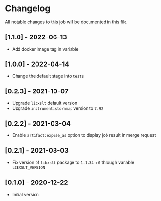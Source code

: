 # Changelog
All notable changes to this job will be documented in this file.

## [1.1.0] - 2022-06-13
* Add docker image tag in variable 

## [1.0.0] - 2022-04-14
* Change the default stage into `tests`

## [0.2.3] - 2021-10-07
* Upgrade `libxslt` default version
* Upgrade `instrumentisto/nmap` version to `7.92`

## [0.2.2] - 2021-03-04
* Enable `artifact:expose_as` option to display job result in merge request

## [0.2.1] - 2021-03-03
* Fix version of `libxslt` package to `1.1.34-r0` through variable `LIBXSLT_VERSION`

## [0.1.0] - 2020-12-22
* Initial version
